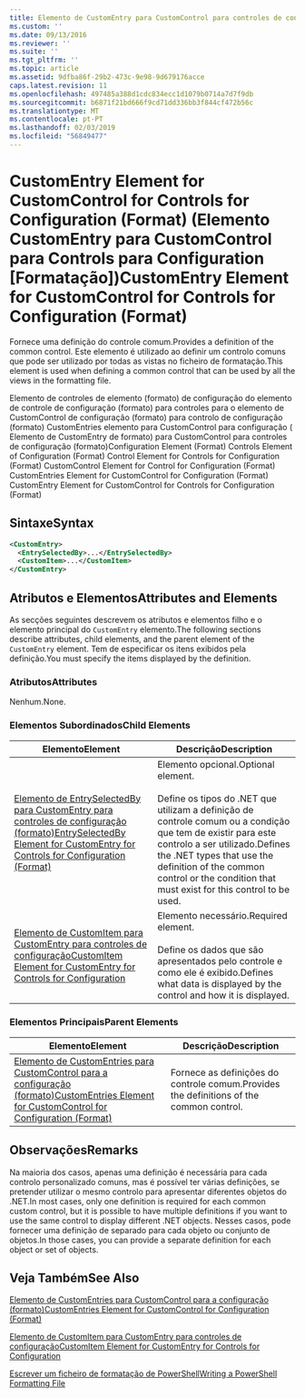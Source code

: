 ```yaml
---
title: Elemento de CustomEntry para CustomControl para controles de configuração (formato) | Documentos da Microsoft
ms.custom: ''
ms.date: 09/13/2016
ms.reviewer: ''
ms.suite: ''
ms.tgt_pltfrm: ''
ms.topic: article
ms.assetid: 9dfba86f-29b2-473c-9e98-9d679176acce
caps.latest.revision: 11
ms.openlocfilehash: 497485a388d1cdc834ecc1d1079b0714a7d7f9db
ms.sourcegitcommit: b6871f21bd666f9cd71dd336bb3f844cf472b56c
ms.translationtype: MT
ms.contentlocale: pt-PT
ms.lasthandoff: 02/03/2019
ms.locfileid: "56849477"
---
```

# <a name="customentry-element-for-customcontrol-for-controls-for-configuration-format"></a><span data-ttu-id="a659c-102">CustomEntry Element for CustomControl for Controls for Configuration (Format) (Elemento CustomEntry para CustomControl para Controls para Configuration [Formatação])</span><span class="sxs-lookup"><span data-stu-id="a659c-102">CustomEntry Element for CustomControl for Controls for Configuration (Format)</span></span>

<span data-ttu-id="a659c-103">Fornece uma definição do controle comum.</span><span class="sxs-lookup"><span data-stu-id="a659c-103">Provides a definition of the common control.</span></span> <span data-ttu-id="a659c-104">Este elemento é utilizado ao definir um controlo comuns que pode ser utilizado por todas as vistas no ficheiro de formatação.</span><span class="sxs-lookup"><span data-stu-id="a659c-104">This element is used when defining a common control that can be used by all the views in the formatting file.</span></span>

<span data-ttu-id="a659c-105">Elemento de controles de elemento (formato) de configuração do elemento de controle de configuração (formato) para controles para o elemento de CustomControl de configuração (formato) para controlo de configuração (formato) CustomEntries elemento para CustomControl para configuração ( Elemento de CustomEntry de formato) para CustomControl para controles de configuração (formato)</span><span class="sxs-lookup"><span data-stu-id="a659c-105">Configuration Element (Format) Controls Element of Configuration (Format) Control Element for Controls for Configuration (Format) CustomControl Element for Control for Configuration (Format) CustomEntries Element for CustomControl for Configuration (Format) CustomEntry Element for CustomControl for Controls for Configuration (Format)</span></span>

## <a name="syntax"></a><span data-ttu-id="a659c-106">Sintaxe</span><span class="sxs-lookup"><span data-stu-id="a659c-106">Syntax</span></span>

```xml
<CustomEntry>
  <EntrySelectedBy>...</EntrySelectedBy>
  <CustomItem>...</CustomItem>
</CustomEntry>

```

## <a name="attributes-and-elements"></a><span data-ttu-id="a659c-107">Atributos e Elementos</span><span class="sxs-lookup"><span data-stu-id="a659c-107">Attributes and Elements</span></span>

<span data-ttu-id="a659c-108">As secções seguintes descrevem os atributos e elementos filho e o elemento principal do `CustomEntry` elemento.</span><span class="sxs-lookup"><span data-stu-id="a659c-108">The following sections describe attributes, child elements, and the parent element of the `CustomEntry` element.</span></span> <span data-ttu-id="a659c-109">Tem de especificar os itens exibidos pela definição.</span><span class="sxs-lookup"><span data-stu-id="a659c-109">You must specify the items displayed by the definition.</span></span>

### <a name="attributes"></a><span data-ttu-id="a659c-110">Atributos</span><span class="sxs-lookup"><span data-stu-id="a659c-110">Attributes</span></span>

<span data-ttu-id="a659c-111">Nenhum.</span><span class="sxs-lookup"><span data-stu-id="a659c-111">None.</span></span>

### <a name="child-elements"></a><span data-ttu-id="a659c-112">Elementos Subordinados</span><span class="sxs-lookup"><span data-stu-id="a659c-112">Child Elements</span></span>

|<span data-ttu-id="a659c-113">Elemento</span><span class="sxs-lookup"><span data-stu-id="a659c-113">Element</span></span>|<span data-ttu-id="a659c-114">Descrição</span><span class="sxs-lookup"><span data-stu-id="a659c-114">Description</span></span>|
|-------------|-----------------|
|[<span data-ttu-id="a659c-115">Elemento de EntrySelectedBy para CustomEntry para controles de configuração (formato)</span><span class="sxs-lookup"><span data-stu-id="a659c-115">EntrySelectedBy Element for CustomEntry for Controls for Configuration (Format)</span></span>](./entryselectedby-element-for-customentry-for-controls-for-configuration-format.md)|<span data-ttu-id="a659c-116">Elemento opcional.</span><span class="sxs-lookup"><span data-stu-id="a659c-116">Optional element.</span></span><br /><br /> <span data-ttu-id="a659c-117">Define os tipos do .NET que utilizam a definição de controle comum ou a condição que tem de existir para este controlo a ser utilizado.</span><span class="sxs-lookup"><span data-stu-id="a659c-117">Defines the .NET types that use the definition of the common control or the condition that must exist for this control to be used.</span></span>|
|[<span data-ttu-id="a659c-118">Elemento de CustomItem para CustomEntry para controles de configuração</span><span class="sxs-lookup"><span data-stu-id="a659c-118">CustomItem Element for CustomEntry for Controls for Configuration</span></span>](./customitem-element-for-customentry-for-controls-for-configuration-format.md)|<span data-ttu-id="a659c-119">Elemento necessário.</span><span class="sxs-lookup"><span data-stu-id="a659c-119">Required element.</span></span><br /><br /> <span data-ttu-id="a659c-120">Define os dados que são apresentados pelo controle e como ele é exibido.</span><span class="sxs-lookup"><span data-stu-id="a659c-120">Defines what data is displayed by the control and how it is displayed.</span></span>|

### <a name="parent-elements"></a><span data-ttu-id="a659c-121">Elementos Principais</span><span class="sxs-lookup"><span data-stu-id="a659c-121">Parent Elements</span></span>

|<span data-ttu-id="a659c-122">Elemento</span><span class="sxs-lookup"><span data-stu-id="a659c-122">Element</span></span>|<span data-ttu-id="a659c-123">Descrição</span><span class="sxs-lookup"><span data-stu-id="a659c-123">Description</span></span>|
|-------------|-----------------|
|[<span data-ttu-id="a659c-124">Elemento de CustomEntries para CustomControl para a configuração (formato)</span><span class="sxs-lookup"><span data-stu-id="a659c-124">CustomEntries Element for CustomControl for Configuration (Format)</span></span>](./customentries-element-for-customcontrol-for-controls-for-configuration-format.md)|<span data-ttu-id="a659c-125">Fornece as definições do controle comum.</span><span class="sxs-lookup"><span data-stu-id="a659c-125">Provides the definitions of the common control.</span></span>|

## <a name="remarks"></a><span data-ttu-id="a659c-126">Observações</span><span class="sxs-lookup"><span data-stu-id="a659c-126">Remarks</span></span>

<span data-ttu-id="a659c-127">Na maioria dos casos, apenas uma definição é necessária para cada controlo personalizado comuns, mas é possível ter várias definições, se pretender utilizar o mesmo controlo para apresentar diferentes objetos do .NET.</span><span class="sxs-lookup"><span data-stu-id="a659c-127">In most cases, only one definition is required for each common custom control, but it is possible to have multiple definitions if you want to use the same control to display different .NET objects.</span></span> <span data-ttu-id="a659c-128">Nesses casos, pode fornecer uma definição de separado para cada objeto ou conjunto de objetos.</span><span class="sxs-lookup"><span data-stu-id="a659c-128">In those cases, you can provide a separate definition for each object or set of objects.</span></span>

## <a name="see-also"></a><span data-ttu-id="a659c-129">Veja Também</span><span class="sxs-lookup"><span data-stu-id="a659c-129">See Also</span></span>

[<span data-ttu-id="a659c-130">Elemento de CustomEntries para CustomControl para a configuração (formato)</span><span class="sxs-lookup"><span data-stu-id="a659c-130">CustomEntries Element for CustomControl for Configuration (Format)</span></span>](./customentries-element-for-customcontrol-for-controls-for-configuration-format.md)

[<span data-ttu-id="a659c-131">Elemento de CustomItem para CustomEntry para controles de configuração</span><span class="sxs-lookup"><span data-stu-id="a659c-131">CustomItem Element for CustomEntry for Controls for Configuration</span></span>](./customitem-element-for-customentry-for-controls-for-configuration-format.md)

[<span data-ttu-id="a659c-132">Escrever um ficheiro de formatação de PowerShell</span><span class="sxs-lookup"><span data-stu-id="a659c-132">Writing a PowerShell Formatting File</span></span>](./writing-a-powershell-formatting-file.md)
